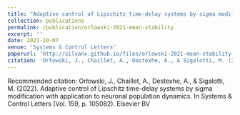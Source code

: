 ```yaml
---
title: "Adaptive control of Lipschitz time-delay systems by sigma modification with application to neuronal population dynamics"
collection: publications
permalink: /publication/orlowski-2021-mean-stability
excerpt: ''
date: 2021-10-07
venue: 'Systems & Control Letters'
paperurl: 'http://silvanx.github.io/files/orlowski-2021-mean-stability.pdf'
citation: 'Orłowski, J., Chaillet, A., Destexhe, A., & Sigalotti, M. (2022). Adaptive control of Lipschitz time-delay systems by sigma modification with application to neuronal population dynamics. In Systems & Control Letters (Vol. 159, p. 105082). Elsevier BV'
---
```


Recommended citation: Orłowski, J., Chaillet, A., Destexhe, A., & Sigalotti, M. (2022). Adaptive control of Lipschitz time-delay systems by sigma modification with application to neuronal population dynamics. In Systems & Control Letters (Vol. 159, p. 105082). Elsevier BV

